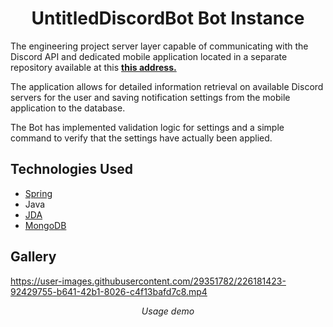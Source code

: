 <h1 align="center"><strong>UntitledDiscordBot Bot Instance</strong></h1>

<p>
The engineering project server layer capable of communicating with the Discord API and dedicated mobile application located in a separate repository available at this <strong><a href="https://github.com/xNik3e/UntitledDiscordBot">this address.</a></strong>
</p>
<p>The application allows for detailed information retrieval on available Discord servers for the user and saving notification settings from the mobile application to the database.</p>
<p>The Bot has implemented validation logic for settings and a simple command to verify that the settings have actually been applied.</p>

<h2>Technologies Used</h2>

- [Spring](https://spring.io/)
- Java
- [JDA](https://jda.wiki/)
- [MongoDB](https://www.mongodb.com/)

<h2>Gallery</h2>

https://user-images.githubusercontent.com/29351782/226181423-92429755-b641-42b1-8026-c4f13bafd7c8.mp4

<p align="center"><em>Usage demo</em></p>




